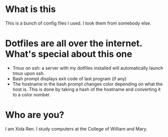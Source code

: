# What is this
This is a bunch of config files I used. I took them from somebody else.

# Dotfiles are all over the internet. What's special about this one
- Tmux on ssh: a server with my dotfiles installed will automatically launch tmux upon ssh.
- Bash prompt displays exit code of last program (if any)
- The hostname in the bash prompt changes color depending on what the host is. This is done by taking a hash of the hostname and converting it to a color number.

# Who are you?
I am Xida Ren. I study computers at the College of William and Mary.
